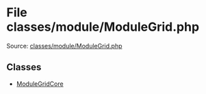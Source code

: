 File classes/module/ModuleGrid.php
=========

Source: [classes/module/ModuleGrid.php](https://github.com/PrestaShop/PrestaShop/blob/1.5.6.3/classes/module/ModuleGrid.php)


Classes
-------

* [ModuleGridCore](class.ModuleGridCore.md)

